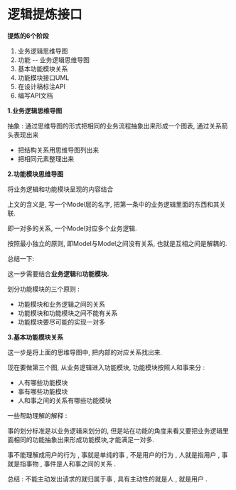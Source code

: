 # 逻辑提炼接口

**提炼的6个阶段**

1. 业务逻辑思维导图
2. 功能 -- 业务逻辑思维导图
3. 基本功能模块关系
4. 功能模块接口UML
5. 在设计稿标注API
6. 编写API文档

**1.业务逻辑思维导图**

抽象 : 通过思维导图的形式把相同的业务流程抽象出来形成一个图表, 通过关系箭头表现出来

* 把结构关系用思维导图列出来
* 把相同元素整理出来

**2.功能模块思维导图**

将业务逻辑和功能模块呈现的内容结合

上文的含义是, 写一个Model层的名字, 把第一条中的业务逻辑里面的东西和其关联.

即一对多的关系, 一个Model对应多个业务逻辑.

按照最小独立的原则, 即Model与Model之间没有关系, 也就是互相之间是解耦的.

总结一下:

这一步需要结合**业务逻辑**和**功能模块.**

划分功能模块的三个原则 :

* 功能模块和业务逻辑之间的关系
* 功能模块和功能模块之间不能有关系
* 功能模块要尽可能的实现一对多

**3.基本功能模块关系**

这一步是将上面的思维导图中, 把内部的对应关系找出来.

现在要做第三个图, 从业务逻辑进入功能模块, 功能模块按照人和事来分 :

* 人有哪些功能模块
* 事有哪些功能模块
* 人和事之间的关系有哪些功能模块

一些帮助理解的解释 :

事的划分标准是以业务逻辑来划分的, 但是站在功能的角度来看又要把业务逻辑里面相同的功能抽象出来形成功能模块,才能满足一对多.

事不能理解成用户的行为 , 事就是单纯的事 , 不是用户的行为 , 人就是指用户 , 事就是指事物 , 事件是人和事之间的关系 . 

总结 : 不能主动发出请求的就归属于事 , 具有主动性的就是人 , 就是用户 . 

